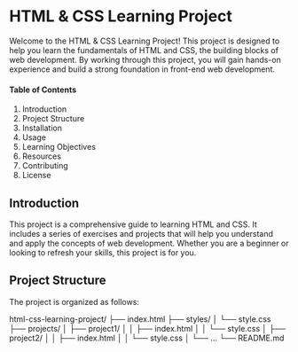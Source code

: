 <h1>HTML & CSS Learning Project</h1>
<p>Welcome to the HTML & CSS Learning Project! This project is designed to help you learn the fundamentals of HTML and CSS, the building blocks of web development. 
  By working through this project, you will gain hands-on experience and build a strong foundation in front-end web development.</p>
<h4>Table of Contents</h4>
<ol>
  <li>Introduction</li>
  <li>Project Structure</li>
  <li>Installation</li>
  <li>Usage</li>
  <li>Learning Objectives</li>
  <li>Resources</li>
  <li>Contributing</li>
  <li>License</li>
</ol>

<h2>Introduction</h2>
<p>This project is a comprehensive guide to learning HTML and CSS. It includes a series of exercises and projects that will help you understand and apply the concepts of web development. Whether you are a beginner or looking to refresh your skills, this project is for you.</p>
<h2>Project Structure</h2> 
<p>The project is organized as follows:</p>
html-css-learning-project/
├── index.html
├── styles/
│   └── style.css
├── projects/
│   ├── project1/
│   │   ├── index.html
│   │   └── style.css
│   ├── project2/
│   │   ├── index.html
│   │   └── style.css
│   └── ...
└── README.md


